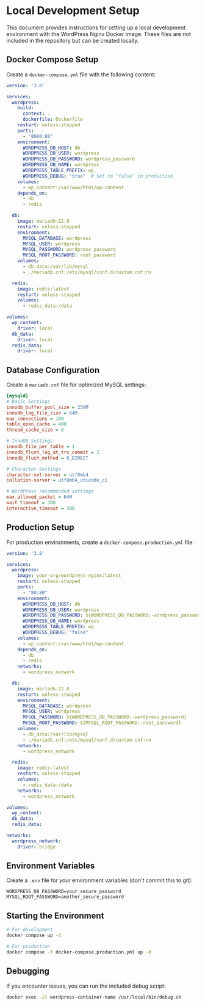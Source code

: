 # Local Development Setup

This document provides instructions for setting up a local development environment with the WordPress Nginx Docker image. These files are not included in the repository but can be created locally.

## Docker Compose Setup

Create a `docker-compose.yml` file with the following content:

```yaml
version: '3.8'

services:
  wordpress:
    build:
      context: .
      dockerfile: Dockerfile
    restart: unless-stopped
    ports:
      - "8080:80"
    environment:
      WORDPRESS_DB_HOST: db
      WORDPRESS_DB_USER: wordpress
      WORDPRESS_DB_PASSWORD: wordpress_password
      WORDPRESS_DB_NAME: wordpress
      WORDPRESS_TABLE_PREFIX: wp_
      WORDPRESS_DEBUG: "true"  # Set to "false" in production
    volumes:
      - wp_content:/var/www/html/wp-content
    depends_on:
      - db
      - redis

  db:
    image: mariadb:12.0
    restart: unless-stopped
    environment:
      MYSQL_DATABASE: wordpress
      MYSQL_USER: wordpress
      MYSQL_PASSWORD: wordpress_password
      MYSQL_ROOT_PASSWORD: root_password
    volumes:
      - db_data:/var/lib/mysql
      - ./mariadb.cnf:/etc/mysql/conf.d/custom.cnf:ro

  redis:
    image: redis:latest
    restart: unless-stopped
    volumes:
      - redis_data:/data

volumes:
  wp_content:
    driver: local
  db_data:
    driver: local
  redis_data:
    driver: local
```

## Database Configuration

Create a `mariadb.cnf` file for optimized MySQL settings:

```ini
[mysqld]
# Basic Settings
innodb_buffer_pool_size = 256M
innodb_log_file_size = 64M
max_connections = 100
table_open_cache = 400
thread_cache_size = 8

# InnoDB Settings
innodb_file_per_table = 1
innodb_flush_log_at_trx_commit = 2
innodb_flush_method = O_DIRECT

# Character Settings
character-set-server = utf8mb4
collation-server = utf8mb4_unicode_ci

# WordPress recommended settings
max_allowed_packet = 64M
wait_timeout = 300
interactive_timeout = 300
```

## Production Setup

For production environments, create a `docker-compose.production.yml` file:

```yaml
version: '3.8'

services:
  wordpress:
    image: your-org/wordpress-nginx:latest
    restart: unless-stopped
    ports:
      - "80:80"
    environment:
      WORDPRESS_DB_HOST: db
      WORDPRESS_DB_USER: wordpress
      WORDPRESS_DB_PASSWORD: ${WORDPRESS_DB_PASSWORD:-wordpress_password}
      WORDPRESS_DB_NAME: wordpress
      WORDPRESS_TABLE_PREFIX: wp_
      WORDPRESS_DEBUG: "false"
    volumes:
      - wp_content:/var/www/html/wp-content
    depends_on:
      - db
      - redis
    networks:
      - wordpress_network

  db:
    image: mariadb:12.0
    restart: unless-stopped
    environment:
      MYSQL_DATABASE: wordpress
      MYSQL_USER: wordpress
      MYSQL_PASSWORD: ${WORDPRESS_DB_PASSWORD:-wordpress_password}
      MYSQL_ROOT_PASSWORD: ${MYSQL_ROOT_PASSWORD:-root_password}
    volumes:
      - db_data:/var/lib/mysql
      - ./mariadb.cnf:/etc/mysql/conf.d/custom.cnf:ro
    networks:
      - wordpress_network

  redis:
    image: redis:latest
    restart: unless-stopped
    volumes:
      - redis_data:/data
    networks:
      - wordpress_network

volumes:
  wp_content:
  db_data:
  redis_data:

networks:
  wordpress_network:
    driver: bridge
```

## Environment Variables

Create a `.env` file for your environment variables (don't commit this to git):

```
WORDPRESS_DB_PASSWORD=your_secure_password
MYSQL_ROOT_PASSWORD=another_secure_password
```

## Starting the Environment

```bash
# For development
docker compose up -d

# For production
docker compose -f docker-compose.production.yml up -d
```

## Debugging

If you encounter issues, you can run the included debug script:

```bash
docker exec -it wordpress-container-name /usr/local/bin/debug.sh
```
